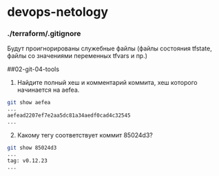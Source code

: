 # devops-netology
### ./terraform/.gitignore
Будут проигнорированы служебные файлы (файлы состояния tfstate, файлы со значениями переменных tfvars и пр.)

##02-git-04-tools
1. Найдите полный хеш и комментарий коммита, хеш которого начинается на aefea.
```bash
git show aefea
...
aefead2207ef7e2aa5dc81a34aedf0cad4c32545
...
```
2. Какому тегу соответствует коммит 85024d3?
```bash
git show 85024d3
...
tag: v0.12.23
...
```
